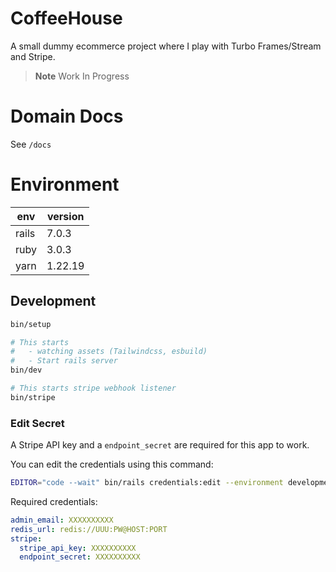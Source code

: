 # CoffeeHouse

A small dummy ecommerce project where I play with Turbo Frames/Stream and Stripe.

> **Note**
> Work In Progress

# Domain Docs

See `/docs`

# Environment

| env   | version |
| ----- | ------- |
| rails | 7.0.3   |
| ruby  | 3.0.3   |
| yarn  | 1.22.19 |

## Development

```bash
bin/setup

# This starts
#   - watching assets (Tailwindcss, esbuild)
#   - Start rails server
bin/dev

# This starts stripe webhook listener
bin/stripe
```

### Edit Secret

A Stripe API key and a `endpoint_secret` are required for this app to work.

You can edit the credentials using this command:

```bash
EDITOR="code --wait" bin/rails credentials:edit --environment development
```

Required credentials:

```yaml
admin_email: XXXXXXXXXX
redis_url: redis://UUU:PW@HOST:PORT
stripe:
  stripe_api_key: XXXXXXXXXX
  endpoint_secret: XXXXXXXXXX
```

